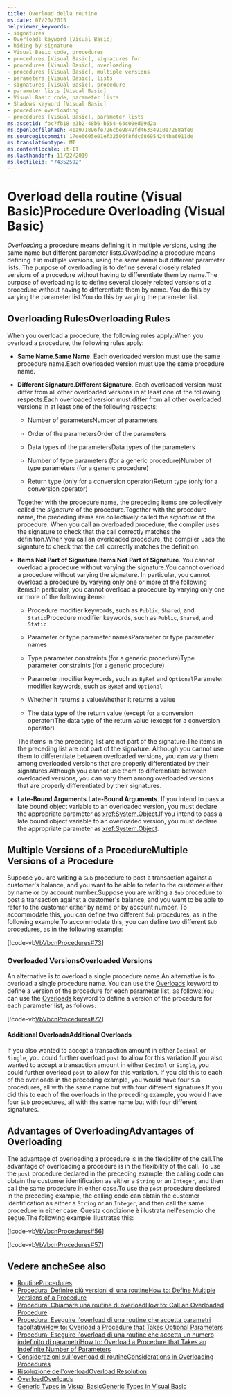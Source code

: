 ```yaml
---
title: Overload della routine
ms.date: 07/20/2015
helpviewer_keywords:
- signatures
- Overloads keyword [Visual Basic]
- hiding by signature
- Visual Basic code, procedures
- procedures [Visual Basic], signatures for
- procedures [Visual Basic], overloading
- procedures [Visual Basic], multiple versions
- parameters [Visual Basic], lists
- signatures [Visual Basic], procedure
- parameter lists [Visual Basic]
- Visual Basic code, parameter lists
- Shadows keyword [Visual Basic]
- procedure overloading
- procedures [Visual Basic], parameter lists
ms.assetid: fbc7fb18-e3b2-48b6-b554-64c00ed09d2a
ms.openlocfilehash: 41a971896fe726cbe9849fd46334910e7288afe0
ms.sourcegitcommit: 17ee6605e01ef32506f8fdc686954244ba6911de
ms.translationtype: MT
ms.contentlocale: it-IT
ms.lasthandoff: 11/22/2019
ms.locfileid: "74352592"
---
```

# <a name="procedure-overloading-visual-basic"></a><span data-ttu-id="02edc-102">Overload della routine (Visual Basic)</span><span class="sxs-lookup"><span data-stu-id="02edc-102">Procedure Overloading (Visual Basic)</span></span>

<span data-ttu-id="02edc-103">*Overloading* a procedure means defining it in multiple versions, using the same name but different parameter lists.</span><span class="sxs-lookup"><span data-stu-id="02edc-103">*Overloading* a procedure means defining it in multiple versions, using the same name but different parameter lists.</span></span> <span data-ttu-id="02edc-104">The purpose of overloading is to define several closely related versions of a procedure without having to differentiate them by name.</span><span class="sxs-lookup"><span data-stu-id="02edc-104">The purpose of overloading is to define several closely related versions of a procedure without having to differentiate them by name.</span></span> <span data-ttu-id="02edc-105">You do this by varying the parameter list.</span><span class="sxs-lookup"><span data-stu-id="02edc-105">You do this by varying the parameter list.</span></span>

## <a name="overloading-rules"></a><span data-ttu-id="02edc-106">Overloading Rules</span><span class="sxs-lookup"><span data-stu-id="02edc-106">Overloading Rules</span></span>

<span data-ttu-id="02edc-107">When you overload a procedure, the following rules apply:</span><span class="sxs-lookup"><span data-stu-id="02edc-107">When you overload a procedure, the following rules apply:</span></span>

- <span data-ttu-id="02edc-108">**Same Name**.</span><span class="sxs-lookup"><span data-stu-id="02edc-108">**Same Name**.</span></span> <span data-ttu-id="02edc-109">Each overloaded version must use the same procedure name.</span><span class="sxs-lookup"><span data-stu-id="02edc-109">Each overloaded version must use the same procedure name.</span></span>

- <span data-ttu-id="02edc-110">**Different Signature**.</span><span class="sxs-lookup"><span data-stu-id="02edc-110">**Different Signature**.</span></span> <span data-ttu-id="02edc-111">Each overloaded version must differ from all other overloaded versions in at least one of the following respects:</span><span class="sxs-lookup"><span data-stu-id="02edc-111">Each overloaded version must differ from all other overloaded versions in at least one of the following respects:</span></span>

  - <span data-ttu-id="02edc-112">Number of parameters</span><span class="sxs-lookup"><span data-stu-id="02edc-112">Number of parameters</span></span>

  - <span data-ttu-id="02edc-113">Order of the parameters</span><span class="sxs-lookup"><span data-stu-id="02edc-113">Order of the parameters</span></span>

  - <span data-ttu-id="02edc-114">Data types of the parameters</span><span class="sxs-lookup"><span data-stu-id="02edc-114">Data types of the parameters</span></span>

  - <span data-ttu-id="02edc-115">Number of type parameters (for a generic procedure)</span><span class="sxs-lookup"><span data-stu-id="02edc-115">Number of type parameters (for a generic procedure)</span></span>

  - <span data-ttu-id="02edc-116">Return type (only for a conversion operator)</span><span class="sxs-lookup"><span data-stu-id="02edc-116">Return type (only for a conversion operator)</span></span>

  <span data-ttu-id="02edc-117">Together with the procedure name, the preceding items are collectively called the *signature* of the procedure.</span><span class="sxs-lookup"><span data-stu-id="02edc-117">Together with the procedure name, the preceding items are collectively called the *signature* of the procedure.</span></span> <span data-ttu-id="02edc-118">When you call an overloaded procedure, the compiler uses the signature to check that the call correctly matches the definition.</span><span class="sxs-lookup"><span data-stu-id="02edc-118">When you call an overloaded procedure, the compiler uses the signature to check that the call correctly matches the definition.</span></span>

- <span data-ttu-id="02edc-119">**Items Not Part of Signature**.</span><span class="sxs-lookup"><span data-stu-id="02edc-119">**Items Not Part of Signature**.</span></span> <span data-ttu-id="02edc-120">You cannot overload a procedure without varying the signature.</span><span class="sxs-lookup"><span data-stu-id="02edc-120">You cannot overload a procedure without varying the signature.</span></span> <span data-ttu-id="02edc-121">In particular, you cannot overload a procedure by varying only one or more of the following items:</span><span class="sxs-lookup"><span data-stu-id="02edc-121">In particular, you cannot overload a procedure by varying only one or more of the following items:</span></span>

  - <span data-ttu-id="02edc-122">Procedure modifier keywords, such as `Public`, `Shared`, and `Static`</span><span class="sxs-lookup"><span data-stu-id="02edc-122">Procedure modifier keywords, such as `Public`, `Shared`, and `Static`</span></span>

  - <span data-ttu-id="02edc-123">Parameter or type parameter names</span><span class="sxs-lookup"><span data-stu-id="02edc-123">Parameter or type parameter names</span></span>

  - <span data-ttu-id="02edc-124">Type parameter constraints (for a generic procedure)</span><span class="sxs-lookup"><span data-stu-id="02edc-124">Type parameter constraints (for a generic procedure)</span></span>

  - <span data-ttu-id="02edc-125">Parameter modifier keywords, such as `ByRef` and `Optional`</span><span class="sxs-lookup"><span data-stu-id="02edc-125">Parameter modifier keywords, such as `ByRef` and `Optional`</span></span>

  - <span data-ttu-id="02edc-126">Whether it returns a value</span><span class="sxs-lookup"><span data-stu-id="02edc-126">Whether it returns a value</span></span>

  - <span data-ttu-id="02edc-127">The data type of the return value (except for a conversion operator)</span><span class="sxs-lookup"><span data-stu-id="02edc-127">The data type of the return value (except for a conversion operator)</span></span>

  <span data-ttu-id="02edc-128">The items in the preceding list are not part of the signature.</span><span class="sxs-lookup"><span data-stu-id="02edc-128">The items in the preceding list are not part of the signature.</span></span> <span data-ttu-id="02edc-129">Although you cannot use them to differentiate between overloaded versions, you can vary them among overloaded versions that are properly differentiated by their signatures.</span><span class="sxs-lookup"><span data-stu-id="02edc-129">Although you cannot use them to differentiate between overloaded versions, you can vary them among overloaded versions that are properly differentiated by their signatures.</span></span>

- <span data-ttu-id="02edc-130">**Late-Bound Arguments**.</span><span class="sxs-lookup"><span data-stu-id="02edc-130">**Late-Bound Arguments**.</span></span> <span data-ttu-id="02edc-131">If you intend to pass a late bound object variable to an overloaded version, you must declare the appropriate parameter as <xref:System.Object>.</span><span class="sxs-lookup"><span data-stu-id="02edc-131">If you intend to pass a late bound object variable to an overloaded version, you must declare the appropriate parameter as <xref:System.Object>.</span></span>

## <a name="multiple-versions-of-a-procedure"></a><span data-ttu-id="02edc-132">Multiple Versions of a Procedure</span><span class="sxs-lookup"><span data-stu-id="02edc-132">Multiple Versions of a Procedure</span></span>

<span data-ttu-id="02edc-133">Suppose you are writing a `Sub` procedure to post a transaction against a customer's balance, and you want to be able to refer to the customer either by name or by account number.</span><span class="sxs-lookup"><span data-stu-id="02edc-133">Suppose you are writing a `Sub` procedure to post a transaction against a customer's balance, and you want to be able to refer to the customer either by name or by account number.</span></span> <span data-ttu-id="02edc-134">To accommodate this, you can define two different `Sub` procedures, as in the following example:</span><span class="sxs-lookup"><span data-stu-id="02edc-134">To accommodate this, you can define two different `Sub` procedures, as in the following example:</span></span>

[!code-vb[VbVbcnProcedures#73](~/samples/snippets/visualbasic/VS_Snippets_VBCSharp/VbVbcnProcedures/VB/Class1.vb#73)]

### <a name="overloaded-versions"></a><span data-ttu-id="02edc-135">Overloaded Versions</span><span class="sxs-lookup"><span data-stu-id="02edc-135">Overloaded Versions</span></span>

<span data-ttu-id="02edc-136">An alternative is to overload a single procedure name.</span><span class="sxs-lookup"><span data-stu-id="02edc-136">An alternative is to overload a single procedure name.</span></span> <span data-ttu-id="02edc-137">You can use the [Overloads](../../../../visual-basic/language-reference/modifiers/overloads.md) keyword to define a version of the procedure for each parameter list, as follows:</span><span class="sxs-lookup"><span data-stu-id="02edc-137">You can use the [Overloads](../../../../visual-basic/language-reference/modifiers/overloads.md) keyword to define a version of the procedure for each parameter list, as follows:</span></span>

[!code-vb[VbVbcnProcedures#72](~/samples/snippets/visualbasic/VS_Snippets_VBCSharp/VbVbcnProcedures/VB/Class1.vb#72)]

#### <a name="additional-overloads"></a><span data-ttu-id="02edc-138">Additional Overloads</span><span class="sxs-lookup"><span data-stu-id="02edc-138">Additional Overloads</span></span>

<span data-ttu-id="02edc-139">If you also wanted to accept a transaction amount in either `Decimal` or `Single`, you could further overload `post` to allow for this variation.</span><span class="sxs-lookup"><span data-stu-id="02edc-139">If you also wanted to accept a transaction amount in either `Decimal` or `Single`, you could further overload `post` to allow for this variation.</span></span> <span data-ttu-id="02edc-140">If you did this to each of the overloads in the preceding example, you would have four `Sub` procedures, all with the same name but with four different signatures.</span><span class="sxs-lookup"><span data-stu-id="02edc-140">If you did this to each of the overloads in the preceding example, you would have four `Sub` procedures, all with the same name but with four different signatures.</span></span>

## <a name="advantages-of-overloading"></a><span data-ttu-id="02edc-141">Advantages of Overloading</span><span class="sxs-lookup"><span data-stu-id="02edc-141">Advantages of Overloading</span></span>

<span data-ttu-id="02edc-142">The advantage of overloading a procedure is in the flexibility of the call.</span><span class="sxs-lookup"><span data-stu-id="02edc-142">The advantage of overloading a procedure is in the flexibility of the call.</span></span> <span data-ttu-id="02edc-143">To use the `post` procedure declared in the preceding example, the calling code can obtain the customer identification as either a `String` or an `Integer`, and then call the same procedure in either case.</span><span class="sxs-lookup"><span data-stu-id="02edc-143">To use the `post` procedure declared in the preceding example, the calling code can obtain the customer identification as either a `String` or an `Integer`, and then call the same procedure in either case.</span></span> <span data-ttu-id="02edc-144">Questa condizione è illustrata nell'esempio che segue.</span><span class="sxs-lookup"><span data-stu-id="02edc-144">The following example illustrates this:</span></span>

[!code-vb[VbVbcnProcedures#56](~/samples/snippets/visualbasic/VS_Snippets_VBCSharp/VbVbcnProcedures/VB/Class1.vb#56)]

[!code-vb[VbVbcnProcedures#57](~/samples/snippets/visualbasic/VS_Snippets_VBCSharp/VbVbcnProcedures/VB/Class1.vb#57)]

## <a name="see-also"></a><span data-ttu-id="02edc-145">Vedere anche</span><span class="sxs-lookup"><span data-stu-id="02edc-145">See also</span></span>

- [<span data-ttu-id="02edc-146">Routine</span><span class="sxs-lookup"><span data-stu-id="02edc-146">Procedures</span></span>](./index.md)
- [<span data-ttu-id="02edc-147">Procedura: Definire più versioni di una routine</span><span class="sxs-lookup"><span data-stu-id="02edc-147">How to: Define Multiple Versions of a Procedure</span></span>](./how-to-define-multiple-versions-of-a-procedure.md)
- [<span data-ttu-id="02edc-148">Procedura: Chiamare una routine di overload</span><span class="sxs-lookup"><span data-stu-id="02edc-148">How to: Call an Overloaded Procedure</span></span>](./how-to-call-an-overloaded-procedure.md)
- [<span data-ttu-id="02edc-149">Procedura: Eseguire l'overload di una routine che accetta parametri facoltativi</span><span class="sxs-lookup"><span data-stu-id="02edc-149">How to: Overload a Procedure that Takes Optional Parameters</span></span>](./how-to-overload-a-procedure-that-takes-optional-parameters.md)
- [<span data-ttu-id="02edc-150">Procedura: Eseguire l'overload di una routine che accetta un numero indefinito di parametri</span><span class="sxs-lookup"><span data-stu-id="02edc-150">How to: Overload a Procedure that Takes an Indefinite Number of Parameters</span></span>](./how-to-overload-a-procedure-that-takes-an-indefinite-number-of-parameters.md)
- [<span data-ttu-id="02edc-151">Considerazioni sull'overload di routine</span><span class="sxs-lookup"><span data-stu-id="02edc-151">Considerations in Overloading Procedures</span></span>](./considerations-in-overloading-procedures.md)
- [<span data-ttu-id="02edc-152">Risoluzione dell'overload</span><span class="sxs-lookup"><span data-stu-id="02edc-152">Overload Resolution</span></span>](./overload-resolution.md)
- [<span data-ttu-id="02edc-153">Overload</span><span class="sxs-lookup"><span data-stu-id="02edc-153">Overloads</span></span>](../../../../visual-basic/language-reference/modifiers/overloads.md)
- [<span data-ttu-id="02edc-154">Generic Types in Visual Basic</span><span class="sxs-lookup"><span data-stu-id="02edc-154">Generic Types in Visual Basic</span></span>](../../../../visual-basic/programming-guide/language-features/data-types/generic-types.md)
